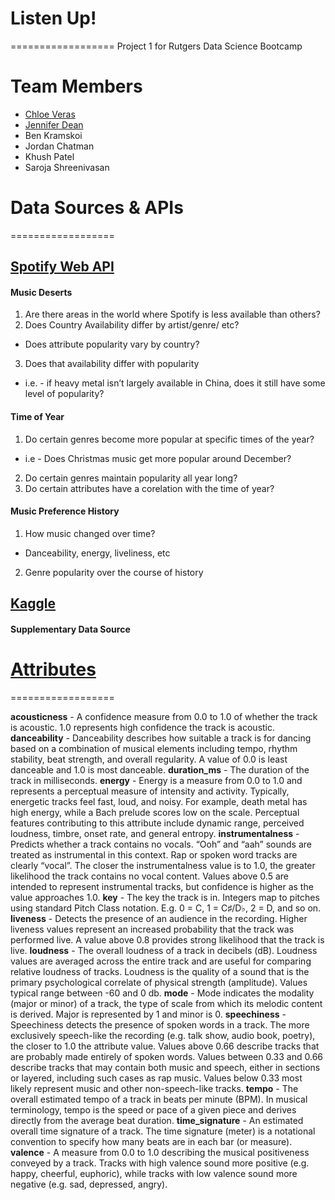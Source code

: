 # Listen Up! 
==================
Project 1 for Rutgers Data Science Bootcamp

# Team Members

* [Chloe Veras](https://github.com/cveras33)
* [Jennifer Dean](https://github.com/Jen-Dean) 
* Ben Kramskoi
* Jordan Chatman
* Khush Patel
* Saroja Shreenivasan

# Data Sources & APIs
==================

## [Spotify Web API](https://developer.spotify.com/documentation/web-api/)

#### Music Deserts

1. Are there areas in the world where Spotify is less available than others?
2. Does Country Availability differ by artist/genre/ etc?
  * Does attribute popularity vary by country?
3. Does that availability differ with popularity 
  * i.e. - if heavy metal isn’t largely available in China, does it still have some level of popularity?
  
#### Time of Year

1. Do certain genres become more popular at specific times of the year? 
  * i.e - Does Christmas music get more popular around December?
2. Do certain genres maintain popularity all year long? 
3. Do certain attributes have a corelation with the time of year?

#### Music Preference History

1. How music changed over time? 
  * Danceability, energy, liveliness, etc
2. Genre popularity over the course of history


## [Kaggle](https://www.kaggle.com/)

#### Supplementary Data Source

# [Attributes](https://developer.spotify.com/documentation/web-api/reference/object-model/#audio-features-object)
==================

**acousticness** - A confidence measure from 0.0 to 1.0 of whether the track is acoustic. 1.0 represents high confidence the track is acoustic.
**danceability** - Danceability describes how suitable a track is for dancing based on a combination of musical elements including tempo, rhythm stability, beat strength, and overall regularity. A value of 0.0 is least danceable and 1.0 is most danceable.
**duration_ms** - The duration of the track in milliseconds.
**energy** - Energy is a measure from 0.0 to 1.0 and represents a perceptual measure of intensity and activity. Typically, energetic tracks feel fast, loud, and noisy. For example, death metal has high energy, while a Bach prelude scores low on the scale. Perceptual features contributing to this attribute include dynamic range, perceived loudness, timbre, onset rate, and general entropy.
**instrumentalness** - 	Predicts whether a track contains no vocals. “Ooh” and “aah” sounds are treated as instrumental in this context. Rap or spoken word tracks are clearly “vocal”. The closer the instrumentalness value is to 1.0, the greater likelihood the track contains no vocal content. Values above 0.5 are intended to represent instrumental tracks, but confidence is higher as the value approaches 1.0.
**key** - The key the track is in. Integers map to pitches using standard Pitch Class notation. E.g. 0 = C, 1 = C♯/D♭, 2 = D, and so on.
**liveness** - Detects the presence of an audience in the recording. Higher liveness values represent an increased probability that the track was performed live. A value above 0.8 provides strong likelihood that the track is live.
**loudness** - 	The overall loudness of a track in decibels (dB). Loudness values are averaged across the entire track and are useful for comparing relative loudness of tracks. Loudness is the quality of a sound that is the primary psychological correlate of physical strength (amplitude). Values typical range between -60 and 0 db.
**mode** - 	Mode indicates the modality (major or minor) of a track, the type of scale from which its melodic content is derived. Major is represented by 1 and minor is 0.
**speechiness** - Speechiness detects the presence of spoken words in a track. The more exclusively speech-like the recording (e.g. talk show, audio book, poetry), the closer to 1.0 the attribute value. Values above 0.66 describe tracks that are probably made entirely of spoken words. Values between 0.33 and 0.66 describe tracks that may contain both music and speech, either in sections or layered, including such cases as rap music. Values below 0.33 most likely represent music and other non-speech-like tracks.
**tempo** - The overall estimated tempo of a track in beats per minute (BPM). In musical terminology, tempo is the speed or pace of a given piece and derives directly from the average beat duration.
**time_signature** - An estimated overall time signature of a track. The time signature (meter) is a notational convention to specify how many beats are in each bar (or measure).
**valence** - A measure from 0.0 to 1.0 describing the musical positiveness conveyed by a track. Tracks with high valence sound more positive (e.g. happy, cheerful, euphoric), while tracks with low valence sound more negative (e.g. sad, depressed, angry).
